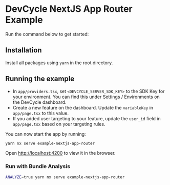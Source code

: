 # DevCycle NextJS App Router Example
Run the command below to get started:

## Installation
Install all packages using `yarn` in the root directory.

## Running the example

* In `app/providers.tsx`, set `<DEVCYCLE_SERVER_SDK_KEY>` to the SDK Key for your environment.
  You can find this under Settings / Environments on the DevCycle dashboard.
* Create a new feature on the dashboard. Update the `variableKey` in `app/page.tsx` to this value.
* If you added user targeting to your feature, update the `user_id` field in `app/page.tsx` based on your targeting rules.

You can now start the app by running:
```sh 
yarn nx serve example-nextjs-app-router
```
Open [http://localhost:4200](http://localhost:4200) to view it in the browser.

### Run with Bundle Analysis

```sh
ANALYZE=true yarn nx serve example-nextjs-app-router
```
